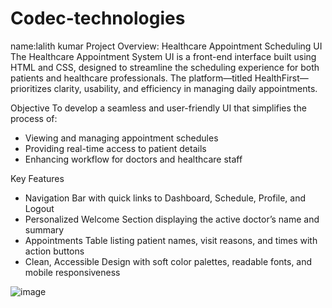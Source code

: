 # Codec-technologies
name:lalith kumar
 Project Overview: Healthcare Appointment Scheduling UI
The Healthcare Appointment System UI is a front-end interface built using HTML and CSS, designed to streamline the scheduling experience for both patients and healthcare professionals. The platform—titled HealthFirst—prioritizes clarity, usability, and efficiency in managing daily appointments.

 Objective
To develop a seamless and user-friendly UI that simplifies the process of:
- Viewing and managing appointment schedules
- Providing real-time access to patient details
- Enhancing workflow for doctors and healthcare staff

 Key Features
- Navigation Bar with quick links to Dashboard, Schedule, Profile, and Logout
- Personalized Welcome Section displaying the active doctor’s name and summary
- Appointments Table listing patient names, visit reasons, and times with action buttons
- Clean, Accessible Design with soft color palettes, readable fonts, and mobile responsiveness




![image](https://github.com/user-attachments/assets/9dddf64f-2ec6-45eb-b20e-6322ef901eea)
